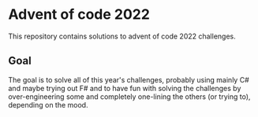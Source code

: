 # Advent of code 2022
This repository contains solutions to advent of code 2022 challenges.

## Goal
The goal is to solve all of this year's challenges, probably using mainly C# and maybe trying out F# and
to have fun with solving the challenges by over-engineering some and completely one-lining the others (or trying to), depending on the mood.